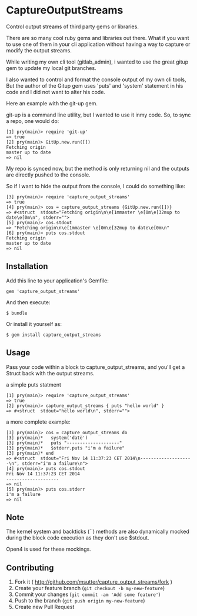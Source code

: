 # CaptureOutputStreams

Control output streams of third party gems or libraries.

There are so many cool ruby gems and libraries out there.
What if you want to use one of them in your cli application
without having a way to capture or modify the output streams.

While writing my own cli tool (gitlab_admin), i wanted to use the
great gitup gem to update my local git branches.

I also wanted to control and format the console output of my own cli tools,
But the author of the Gitup gem uses 'puts' and 'system' statement in his
code and I did not want to alter his code.

Here an example with the git-up gem.

git-up is a command line utility, but I wanted to use it inmy code.
So, to sync a repo, one would do:

    [1] pry(main)> require 'git-up'
    => true
    [2] pry(main)> GitUp.new.run([])
    Fetching origin
    master up to date
    => nil

My repo is synced now, but the method is only returning nil and the
outputs are directly pushed to the console.

So if I want to hide the output from the console, I could do something like:

    [3] pry(main)> require 'capture_output_streams'
    => true
    [4] pry(main)> cos = capture_output_streams {GitUp.new.run([])}
    => #<struct  stdout="Fetching origin\n\e[1mmaster \e[0m\e[32mup to date\e[0m\n", stderr="">
    [5] pry(main)> cos.stdout
    => "Fetching origin\n\e[1mmaster \e[0m\e[32mup to date\e[0m\n"
    [6] pry(main)> puts cos.stdout
    Fetching origin
    master up to date
    => nil

## Installation

Add this line to your application's Gemfile:

    gem 'capture_output_streams'

And then execute:

    $ bundle

Or install it yourself as:

    $ gem install capture_output_streams

## Usage

Pass your code within a block to capture_output_streams, and you'll get a
Struct back with the output streams.

a simple puts statment

    [1] pry(main)> require 'capture_output_streams'
    => true
    [2] pry(main)> capture_output_streams { puts "hello world" }
    => #<struct  stdout="hello world\n", stderr="">

a more complete example:

    [3] pry(main)> cos = capture_output_streams do
    [3] pry(main)*   system('date')
    [3] pry(main)*   puts "--------------------"
    [3] pry(main)*   $stderr.puts "i'm a failure"
    [3] pry(main)* end
    => #<struct  stdout="Fri Nov 14 11:37:23 CET 2014\n--------------------\n", stderr="i'm a failure\n">
    [4] pry(main)> puts cos.stdout
    Fri Nov 14 11:37:23 CET 2014
    --------------------
    => nil
    [5] pry(main)> puts cos.stderr
    i'm a failure
    => nil

## Note
The kernel system and backticks (``) methods are also dynamically mocked
during the block code execution as they don't use $stdout.

Open4 is used for these mockings.

## Contributing

1. Fork it ( http://github.com/msutter/capture_output_streams/fork )
2. Create your feature branch (`git checkout -b my-new-feature`)
3. Commit your changes (`git commit -am 'Add some feature'`)
4. Push to the branch (`git push origin my-new-feature`)
5. Create new Pull Request
